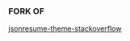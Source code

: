 ### FORK OF

[jsonresume-theme-stackoverflow](https://github.com/phoinixi/jsonresume-theme-stackoverflow)
